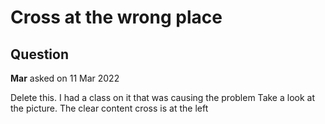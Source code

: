 # Cross at the wrong place

## Question

**Mar** asked on 11 Mar 2022

Delete this. I had a class on it that was causing the problem Take a look at the picture. The clear content cross is at the left
